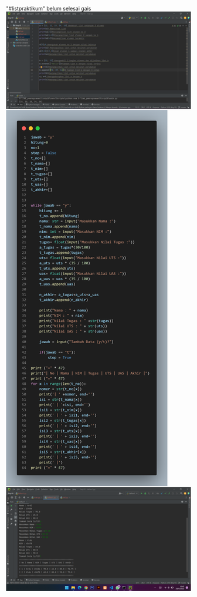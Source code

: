 "#listpraktikum" 
belum selesai gais
![Gambar 1](list/tugas1.png)
![Gambar 1](list/code.png)
![Gambar 1](list/code.1.png)
